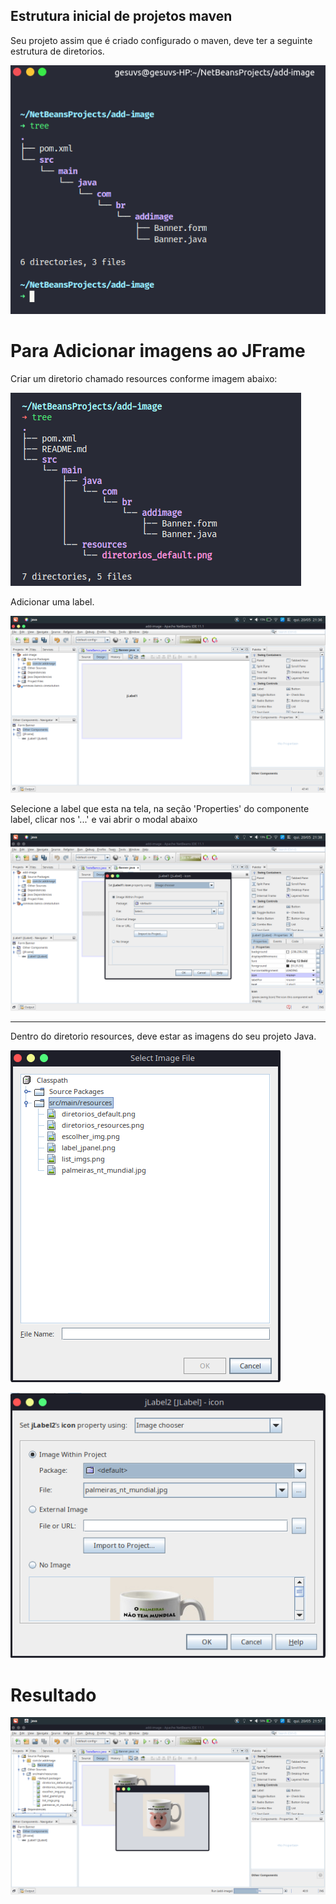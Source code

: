 ## Estrutura inicial de projetos maven

Seu projeto assim que é criado configurado o maven, deve ter a seguinte estrutura de diretorios.

![diretorios_default](./src/main/resources/diretorios_default.png)

# Para Adicionar imagens ao JFrame

Criar um diretorio chamado resources conforme imagem abaixo:

![diretorios_resources](./src/main/resources/diretorios_resources.png)

Adicionar uma label.

![label_jpanel](./src/main/resources/label_jpanel.png)

Selecione a label que esta na tela, na seção 'Properties' do componente label, clicar nos '...' e vai abrir o modal abaixo

![escolher_img](./src/main/resources/escolher_img.png)


---

Dentro do diretorio resources, deve estar as imagens do seu projeto Java.

![list_imgs](./src/main/resources/list_imgs.png)

![package_path](./src/main/resources/package_path.png)

# Resultado

![resultado](./src/main/resources/resultado.png)
